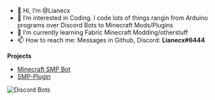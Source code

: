 - 👋 Hi, I’m @Lianecx
- 👀 I’m interested in Coding. I code lots of things rangin from Arduino programs over Discord Bots to Minecraft Mods/Plugins
- 🌱 I’m currently learning Fabric Minecraft Modding/otherstuff
- 📫 How to reach me: Messages in Github, Discord: **Lianecx#6444**

**Projects**
- [Minecraft SMP Bot](https://top.gg/bot/712759741528408064)
- [SMP-Plugin](https://www.spigotmc.org/resources/smp-plugin.98749/)

![Discord Bots](https://top.gg/api/widget/712759741528408064.svg)

